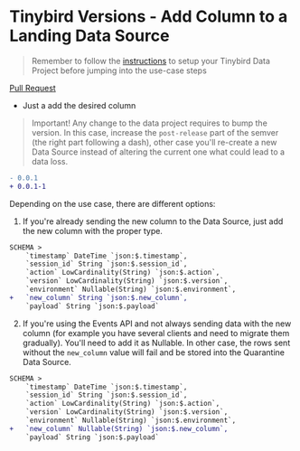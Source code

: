 # Tinybird Versions - Add Column to a Landing Data Source

> Remember to follow the [instructions](../README.md) to setup your Tinybird Data Project before jumping into the use-case steps

[Pull Request](https://github.com/tinybirdco/use-case-examples/pull/206/files)

- Just a add the desired column

> Important! Any change to the data project requires to bump the version. In this case, increase the `post-release` part of the semver (the right part following a dash), other case you'll re-create a new Data Source instead of altering the current one what could lead to a data loss.

```diff
- 0.0.1
+ 0.0.1-1
```

Depending on the use case, there are different options:

1. If you're already sending the new column to the Data Source, just add the new column with the proper type.

```diff
SCHEMA >
    `timestamp` DateTime `json:$.timestamp`,
    `session_id` String `json:$.session_id`,
    `action` LowCardinality(String) `json:$.action`,
    `version` LowCardinality(String) `json:$.version`,
    `environment` Nullable(String) `json:$.environment`,
+   `new_column` String `json:$.new_column`,
    `payload` String `json:$.payload`
```


2. If you're using the Events API and not always sending data with the new column (for example you have several clients and need to migrate them gradually). You'll need to add it as Nullable. In other case, the rows sent without the ``new_column`` value will fail and be stored into the Quarantine Data Source.

```diff
SCHEMA >
    `timestamp` DateTime `json:$.timestamp`,
    `session_id` String `json:$.session_id`,
    `action` LowCardinality(String) `json:$.action`,
    `version` LowCardinality(String) `json:$.version`,
    `environment` Nullable(String) `json:$.environment`,
+   `new_column` Nullable(String) `json:$.new_column`,
    `payload` String `json:$.payload`
```


